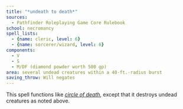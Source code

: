 ```yaml
---
title: "*undeath to death*"
sources:
  - Pathfinder Roleplaying Game Core Rulebook
school: necromancy
spell_lists:
  - {name: cleric, level: 6}
  - {name: sorcerer/wizard, level: 6}
components:
  - V
  - S
  - M/DF (diamond powder worth 500 gp)
area: several undead creatures within a 40-ft.-radius burst
saving_throw: Will negates
---
```


This spell functions like [*circle of death*](/spells/circle-of-death/), except that it destroys undead creatures as noted above.

